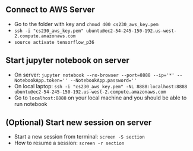 ## Connect to AWS Server
- Go to the folder with key and `chmod 400 cs230_aws_key.pem`
- `ssh -i "cs230_aws_key.pem" ubuntu@ec2-54-245-150-192.us-west-2.compute.amazonaws.com`
- `source activate tensorflow_p36`

## Start jupyter notebook on server
- On server: `jupyter notebook --no-browser --port=8888 --ip='*' --NotebookApp.token='' --NotebookApp.password=''`
- On local laptop: `ssh -i "cs230_aws_key.pem" -NL 8888:localhost:8888 ubuntu@ec2-54-245-150-192.us-west-2.compute.amazonaws.com`
- Go to `localhost:8888` on your local machine and you should be able to run notebook


## (Optional) Start new session on server
- Start a new session from terminal: `screen -S section`
- How to resume a session: `screen -r section`